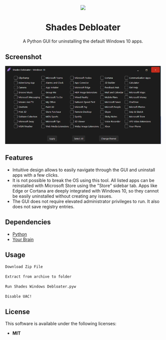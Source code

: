 <p align="center">
  <img width="20%" align="center" src="https://github.com/shadesofdeath/ShadesWindowsDebloater/raw/main/assets/tasklogo.ico">
</p>
<h1 align="center">
  Shades Debloater
</h1>

<p align="center">
    A Python GUI for uninstalling the default Windows 10 apps.
</p>

## Screenshot
![](https://github.com/shadesofdeath/ShadesWindowsDebloater/raw/main/assets/Screenshot1.png)

## Features

* Intuitive design allows to easily navigate through the GUI and uninstall apps with a few clicks.
* It is not possible to break the OS using this tool. All listed apps can be reinstalled with Microsoft Store using the "Store" sidebar tab. Apps like Edge or Cortana are deeply integrated with Windows 10, so they cannot be easily uninstalled without creating any issues.
* The GUI does not require elevated administrator privileges to run. It also does not save registry entries.

## Dependencies

* [Python](https://www.python.org/downloads/)
* [Your Brain](https://scitechdaily.com/images/Human-Brain-Memories-Neurons.jpg)

## Usage

```batch
Download Zip File

Extract from archive to folder

Run Shades Windows Debloater.pyw

Disable UAC!
```
## License

This software is available under the following licenses:

  * **MIT**
